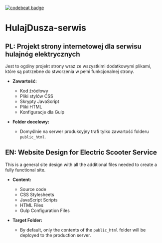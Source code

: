 [![codebeat badge](https://codebeat.co/badges/cffb6fb5-1852-4ee0-8376-611636ce6e54)](https://codebeat.co/projects/github-com-reisene-hulajdusza-serwis-main)

# HulajDusza-serwis

## PL: Projekt strony internetowej dla serwisu hulajnóg elektrycznych

Jest to ogólny projekt strony wraz ze wszystkimi dodatkowymi plikami, które są potrzebne do stworzenia w pełni funkcjonalnej strony.

- **Zawartość:**

  - Kod źródłowy
  - Pliki stylów CSS
  - Skrypty JavaScript
  - Pliki HTML
  - Konfiguracje dla Gulp

- **Folder docelowy:**
  - Domyślnie na serwer produkcyjny trafi tylko zawartość folderu `public_html`.

## EN: Website Design for Electric Scooter Service

This is a general site design with all the additional files needed to create a fully functional site.

- **Content:**

  - Source code
  - CSS Stylesheets
  - JavaScript Scripts
  - HTML Files
  - Gulp Configuration Files

- **Target Folder:**
  - By default, only the contents of the `public_html` folder will be deployed to the production server.
